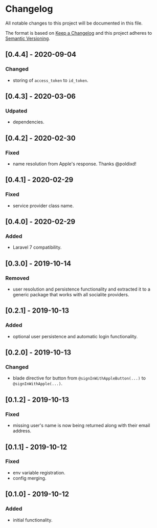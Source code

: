 # Changelog
All notable changes to this project will be documented in this file.

The format is based on [Keep a Changelog](http://keepachangelog.com/en/1.0.0/)
and this project adheres to [Semantic Versioning](http://semver.org/spec/v2.0.0.html).

## [0.4.4] - 2020-09-04
### Changed
- storing of `access_token` to `id_token`.

## [0.4.3] - 2020-03-06
### Udpated
- dependencies.

## [0.4.2] - 2020-02-30
### Fixed
- name resolution from Apple's response. Thanks @poldixd!

## [0.4.1] - 2020-02-29
### Fixed
- service provider class name.

## [0.4.0] - 2020-02-29
### Added
- Laravel 7 compatibility.

## [0.3.0] - 2019-10-14
### Removed
- user resolution and persistence functionality and extracted it to a generic
    package that works with all socialite providers.

## [0.2.1] - 2019-10-13
### Added
- optional user persistence and automatic login functionality.

## [0.2.0] - 2019-10-13
### Changed
- blade directive for button from `@signInWithAppleButton(...)` to `@signInWithApple(...)`.

## [0.1.2] - 2019-10-13
### Fixed
- missing user's name is now being returned along with their email address.

## [0.1.1] - 2019-10-12
### Fixed
- env variable registration.
- config merging.

## [0.1.0] - 2019-10-12
### Added
- initial functionality.
